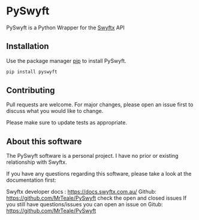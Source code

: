 # PySwyft

PySwyft is a Python Wrapper for the [Swyftx](https://swyftx.com/) API

## Installation

Use the package manager [pip](https://pip.pypa.io/en/stable/) to install PySwyft.

```bash
pip install pyswyft
```

## Contributing
Pull requests are welcome. For major changes, please open an issue first to discuss what you would like to change.

Please make sure to update tests as appropriate.

## About this software
The PySwyft software is a personal project. I have no prior or existing relationship with Swyftx.

If you have any questions regarding this software, please take a look at the documentation first:

Swyftx developer docs : https://docs.swyftx.com.au/
Github: https://github.com/MrTeale/PySwyft check the open and closed issues
If you still have questions/issues you can open an issue on Gitub: https://github.com/MrTeale/PySwyft